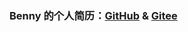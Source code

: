 ### Benny 的个人简历：[GitHub](https://benny-x.github.io/resumeV1/) & [Gitee](https://benny-x.gitee.io/resumev1)